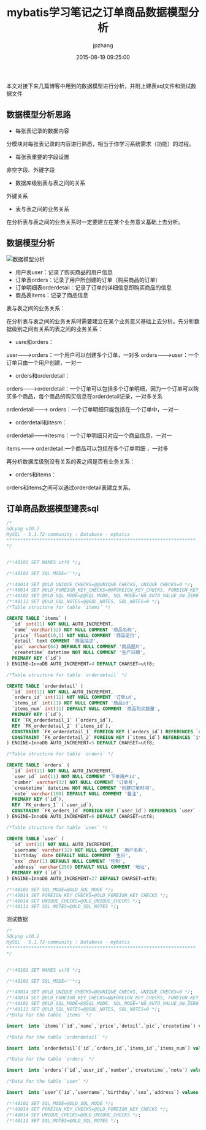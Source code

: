 ﻿---
title: mybatis学习笔记之订单商品数据模型分析
date: 2015-08-19 09:25:00
author: jpzhang
img: https://hazyfoil.github.io/resource/article/images/mybatis/mybatis-datamod.jpg
top: false
mathjax: false
categories: 开源框架
tags:
  - Java
  - mybatis
---

本文对接下来几篇博客中用到的数据模型进行分析，并附上建表sql文件和测试数据文件

##	数据模型分析思路

- 每张表记录的数据内容
  
分模块对每张表记录的内容进行熟悉，相当于你学习系统需求（功能）的过程。

- 每张表重要的字段设置
	
非空字段、外键字段

- 数据库级别表与表之间的关系
	
外键关系

- 表与表之间的业务关系
	
在分析表与表之间的业务关系时一定要建立在某个业务意义基础上去分析。


##	数据模型分析


![数据模型分析](http://7xph6d.com1.z0.glb.clouddn.com/mybatis_%E6%95%B0%E6%8D%AE%E6%A8%A1%E5%9E%8B%E5%88%86%E6%9E%90.png)

- 用户表user：记录了购买商品的用户信息
- 订单表orders：记录了用户所创建的订单（购买商品的订单）
- 订单明细表orderdetail：记录了订单的详细信息即购买商品的信息
- 商品表items：记录了商品信息


表与表之间的业务关系：

在分析表与表之间的业务关系时需要建立在某个业务意义基础上去分析。先分析数据级别之间有关系的表之间的业务关系：
	
- usre和orders：

user--->orders：一个用户可以创建多个订单，一对多
orders--->user：一个订单只由一个用户创建，一对一

- orders和orderdetail：

orders--->orderdetail：一个订单可以包括多个订单明细，因为一个订单可以购买多个商品，每个商品的购买信息在orderdetail记录，一对多关系

orderdetail---> orders：一个订单明细只能包括在一个订单中，一对一


- orderdetail和itesm：

orderdetail--->itesms：一个订单明细只对应一个商品信息，一对一

items---> orderdetail:一个商品可以包括在多个订单明细 ，一对多

再分析数据库级别没有关系的表之间是否有业务关系：

- orders和items：

orders和items之间可以通过orderdetail表建立关系。



## 订单商品数据模型建表sql

```sql
/*
SQLyog v10.2 
MySQL - 5.1.72-community : Database - mybatis
*********************************************************************
*/


/*!40101 SET NAMES utf8 */;

/*!40101 SET SQL_MODE=''*/;

/*!40014 SET @OLD_UNIQUE_CHECKS=@@UNIQUE_CHECKS, UNIQUE_CHECKS=0 */;
/*!40014 SET @OLD_FOREIGN_KEY_CHECKS=@@FOREIGN_KEY_CHECKS, FOREIGN_KEY_CHECKS=0 */;
/*!40101 SET @OLD_SQL_MODE=@@SQL_MODE, SQL_MODE='NO_AUTO_VALUE_ON_ZERO' */;
/*!40111 SET @OLD_SQL_NOTES=@@SQL_NOTES, SQL_NOTES=0 */;
/*Table structure for table `items` */

CREATE TABLE `items` (
  `id` int(11) NOT NULL AUTO_INCREMENT,
  `name` varchar(32) NOT NULL COMMENT '商品名称',
  `price` float(10,1) NOT NULL COMMENT '商品定价',
  `detail` text COMMENT '商品描述',
  `pic` varchar(64) DEFAULT NULL COMMENT '商品图片',
  `createtime` datetime NOT NULL COMMENT '生产日期',
  PRIMARY KEY (`id`)
) ENGINE=InnoDB AUTO_INCREMENT=4 DEFAULT CHARSET=utf8;

/*Table structure for table `orderdetail` */

CREATE TABLE `orderdetail` (
  `id` int(11) NOT NULL AUTO_INCREMENT,
  `orders_id` int(11) NOT NULL COMMENT '订单id',
  `items_id` int(11) NOT NULL COMMENT '商品id',
  `items_num` int(11) DEFAULT NULL COMMENT '商品购买数量',
  PRIMARY KEY (`id`),
  KEY `FK_orderdetail_1` (`orders_id`),
  KEY `FK_orderdetail_2` (`items_id`),
  CONSTRAINT `FK_orderdetail_1` FOREIGN KEY (`orders_id`) REFERENCES `orders` (`id`) ON DELETE NO ACTION ON UPDATE NO ACTION,
  CONSTRAINT `FK_orderdetail_2` FOREIGN KEY (`items_id`) REFERENCES `items` (`id`) ON DELETE NO ACTION ON UPDATE NO ACTION
) ENGINE=InnoDB AUTO_INCREMENT=5 DEFAULT CHARSET=utf8;

/*Table structure for table `orders` */

CREATE TABLE `orders` (
  `id` int(11) NOT NULL AUTO_INCREMENT,
  `user_id` int(11) NOT NULL COMMENT '下单用户id',
  `number` varchar(32) NOT NULL COMMENT '订单号',
  `createtime` datetime NOT NULL COMMENT '创建订单时间',
  `note` varchar(100) DEFAULT NULL COMMENT '备注',
  PRIMARY KEY (`id`),
  KEY `FK_orders_1` (`user_id`),
  CONSTRAINT `FK_orders_id` FOREIGN KEY (`user_id`) REFERENCES `user` (`id`) ON DELETE NO ACTION ON UPDATE NO ACTION
) ENGINE=InnoDB AUTO_INCREMENT=6 DEFAULT CHARSET=utf8;

/*Table structure for table `user` */

CREATE TABLE `user` (
  `id` int(11) NOT NULL AUTO_INCREMENT,
  `username` varchar(32) NOT NULL COMMENT '用户名称',
  `birthday` date DEFAULT NULL COMMENT '生日',
  `sex` char(1) DEFAULT NULL COMMENT '性别',
  `address` varchar(256) DEFAULT NULL COMMENT '地址',
  PRIMARY KEY (`id`)
) ENGINE=InnoDB AUTO_INCREMENT=27 DEFAULT CHARSET=utf8;

/*!40101 SET SQL_MODE=@OLD_SQL_MODE */;
/*!40014 SET FOREIGN_KEY_CHECKS=@OLD_FOREIGN_KEY_CHECKS */;
/*!40014 SET UNIQUE_CHECKS=@OLD_UNIQUE_CHECKS */;
/*!40111 SET SQL_NOTES=@OLD_SQL_NOTES */;

```

测试数据

```sql
/*
SQLyog v10.2 
MySQL - 5.1.72-community : Database - mybatis
*********************************************************************
*/


/*!40101 SET NAMES utf8 */;

/*!40101 SET SQL_MODE=''*/;

/*!40014 SET @OLD_UNIQUE_CHECKS=@@UNIQUE_CHECKS, UNIQUE_CHECKS=0 */;
/*!40014 SET @OLD_FOREIGN_KEY_CHECKS=@@FOREIGN_KEY_CHECKS, FOREIGN_KEY_CHECKS=0 */;
/*!40101 SET @OLD_SQL_MODE=@@SQL_MODE, SQL_MODE='NO_AUTO_VALUE_ON_ZERO' */;
/*!40111 SET @OLD_SQL_NOTES=@@SQL_NOTES, SQL_NOTES=0 */;
/*Data for the table `items` */

insert  into `items`(`id`,`name`,`price`,`detail`,`pic`,`createtime`) values (1,'台式机',3000.0,'该电脑质量非常好！！！！',NULL,'2015-02-03 13:22:53'),(2,'笔记本',6000.0,'笔记本性能好，质量好！！！！！',NULL,'2015-02-09 13:22:57'),(3,'背包',200.0,'名牌背包，容量大质量好！！！！',NULL,'2015-02-06 13:23:02');

/*Data for the table `orderdetail` */

insert  into `orderdetail`(`id`,`orders_id`,`items_id`,`items_num`) values (1,3,1,1),(2,3,2,3),(3,4,3,4),(4,4,2,3);

/*Data for the table `orders` */

insert  into `orders`(`id`,`user_id`,`number`,`createtime`,`note`) values (3,1,'1000010','2015-02-04 13:22:35',NULL),(4,1,'1000011','2015-02-03 13:22:41',NULL),(5,10,'1000012','2015-02-12 16:13:23',NULL);

/*Data for the table `user` */

insert  into `user`(`id`,`username`,`birthday`,`sex`,`address`) values (1,'王五',NULL,'2',NULL),(10,'张三','2014-07-10','1','北京市'),(16,'张小明',NULL,'1','河南郑州'),(22,'陈小明',NULL,'1','河南郑州'),(24,'张三丰',NULL,'1','河南郑州'),(25,'陈小明',NULL,'1','河南郑州'),(26,'王五',NULL,NULL,NULL);

/*!40101 SET SQL_MODE=@OLD_SQL_MODE */;
/*!40014 SET FOREIGN_KEY_CHECKS=@OLD_FOREIGN_KEY_CHECKS */;
/*!40014 SET UNIQUE_CHECKS=@OLD_UNIQUE_CHECKS */;
/*!40111 SET SQL_NOTES=@OLD_SQL_NOTES */;
```


